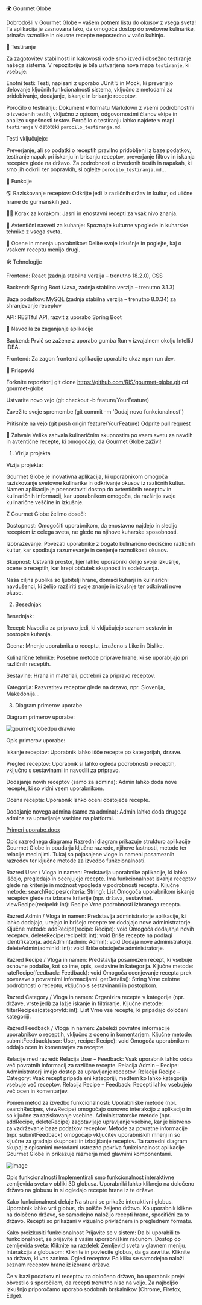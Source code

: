 🌍 Gourmet Globe

Dobrodošli v Gourmet Globe – vašem potnem listu do okusov z vsega sveta! Ta aplikacija je zasnovana tako, da omogoča dostop do svetovne kulinarike, prinaša raznolike in okusne recepte neposredno v vašo kuhinjo.

🧪 Testiranje

Za zagotovitev stabilnosti in kakovosti kode smo izvedli obsežno testiranje našega sistema. V repozitoriju je bila ustvarjena nova mapa `testiranje`, ki vsebuje:

Enotni testi: Testi, napisani z uporabo JUnit 5 in Mock, ki preverjajo delovanje ključnih funkcionalnosti sistema, vključno z metodami za pridobivanje, dodajanje, iskanje in brisanje receptov. 

Poročilo o testiranju: Dokument v formatu Markdown z vsemi podrobnostmi o izvedenih testih, vključno z opisom, odgovornostmi članov ekipe in analizo uspešnosti testov. Poročilo o testiranju lahko najdete v mapi `testiranje` v datoteki `porocilo_testiranja.md`. 

Testi vključujejo: 

Preverjanje, ali so podatki o receptih pravilno pridobljeni iz baze podatkov, testiranje napak pri iskanju in brisanju receptov, preverjanje filtrov in iskanja receptov glede na državo. Za podrobnosti o izvedenih testih in napakah, ki smo jih odkrili ter popravkih, si oglejte `porocilo_testiranja.md`...   

🚀 Funkcije

🌎 Raziskovanje receptov: Odkrijte jedi iz različnih držav in kultur, od ulične hrane do gurmanskih jedi.

🧑‍🍳 Korak za korakom: Jasni in enostavni recepti za vsak nivo znanja.

🥣 Avtentični nasveti za kuhanje: Spoznajte kulturne vpoglede in kuharske tehnike z vsega sveta.

💬 Ocene in mnenja uporabnikov: Delite svoje izkušnje in poglejte, kaj o vsakem receptu menijo drugi.


🛠️ Tehnologije

Frontend: React (zadnja stabilna verzija – trenutno 18.2.0), CSS

Backend: Spring Boot (Java, zadnja stabilna verzija – trenutno 3.1.3)

Baza podatkov: MySQL (zadnja stabilna verzija – trenutno 8.0.34) za shranjevanje receptov

API: RESTful API, razvit z uporabo Spring Boot


🔧 Navodila za zaganjanje aplikacije

Backend: Prvič se zažene z uporabo gumba Run v izvajalnem okolju IntelliJ IDEA.

Frontend: Za zagon frontend aplikacije uporabite ukaz npm run dev.


🤝 Prispevki

Forknite repozitorij
git clone https://github.com/RIS/gourmet-globe.git
cd gourmet-globe


Ustvarite novo vejo (git checkout -b feature/YourFeature)

Zavežite svoje spremembe (git commit -m 'Dodaj novo funkcionalnost')

Pritisnite na vejo (git push origin feature/YourFeature)
Odprite pull request


🌟 Zahvale
Velika zahvala kulinaričnim skupnostim po vsem svetu za navdih in avtentične recepte, ki omogočajo, da Gourmet Globe zaživi!

1. Vizija projekta

Vizija projekta:

Gourmet Globe je inovativna aplikacija, ki uporabnikom omogoča raziskovanje svetovne kulinarike in odkrivanje okusov iz različnih kultur. Namen aplikacije je poenostaviti dostop do avtentičnih receptov in kulinaričnih informacij, kar uporabnikom omogoča, da razširijo svoje kulinarične veščine in izkušnje.

Z Gourmet Globe želimo doseči:

Dostopnost: Omogočiti uporabnikom, da enostavno najdejo in sledijo receptom iz celega sveta, ne glede na njihove kuharske sposobnosti.

Izobraževanje: Povezati uporabnike z bogato kulinarično dediščino različnih kultur, kar spodbuja razumevanje in cenjenje raznolikosti okusov.

Skupnost: Ustvariti prostor, kjer lahko uporabniki delijo svoje izkušnje, ocene o receptih, kar krepi občutek skupnosti in sodelovanja.

Naša ciljna publika so ljubitelji hrane, domači kuharji in kulinarični navdušenci, ki želijo razširiti svoje znanje in izkušnje ter odkrivati nove okuse.


2. Besednjak
   
Besednjak:

Recept: Navodila za pripravo jedi, ki vključujejo seznam sestavin in postopke kuhanja.

Ocena: Mnenje uporabnika o receptu, izraženo s Like in Dislike.

Kulinarične tehnike: Posebne metode priprave hrane, ki se uporabljajo pri različnih receptih.

Sestavine: Hrana in materiali, potrebni za pripravo receptov.

Kategorija: Razvrstitev receptov glede na drzavo, npr. Slovenija, Makedonija...


3. Diagram primerov uporabe

Diagram primerov uporabe:

![gourmetglobedpu drawio](https://github.com/user-attachments/assets/e91583e6-8079-41b2-a8be-a17ec48ff5bd)



Opis primerov uporabe:

Iskanje receptov: Uporabnik lahko išče recepte po kategorijah, drzave.

Pregled receptov: Uporabnik si lahko ogleda podrobnosti o receptih, vključno s sestavinami in navodili za pripravo.

Dodajanje novih receptov (samo za admina): Admin lahko doda nove recepte, ki so vidni vsem uporabnikom.

Ocena recepta: Uporabnik lahko oceni obstoječe recepte.

Dodajanje novega admina (samo za admina): Admin lahko doda drugega admina za upravljanje vsebine na platformi.

[Primeri uporabe.docx](https://github.com/user-attachments/files/17806514/Primeri.uporabe.docx)

Opis razrednega diagrama
Razredni diagram prikazuje strukturo aplikacije Gourmet Globe in poudarja ključne razrede, njihove lastnosti, metode ter relacije med njimi. Tukaj so pojasnjene vloge in nameni posameznih razredov ter ključne metode za izvedbo funkcionalnosti.

Razred User / Vloga in namen:
Predstavlja uporabnike aplikacije, ki lahko iščejo, pregledajo in ocenjujejo recepte.
Ima funkcionalnost iskanja receptov glede na kriterije in možnost vpogleda v podrobnosti recepta.
Ključne metode:
searchRecipes(criteria: String): List
Omogoča uporabnikom iskanje receptov glede na izbrane kriterije (npr. država, sestavine).
viewRecipe(recipeId: int): Recipe
Vrne podrobnosti izbranega recepta.

Razred Admin / Vloga in namen:
Predstavlja administratorje aplikacije, ki lahko dodajajo, urejajo in brišejo recepte ter dodajajo nove administratorje.
Ključne metode:
addRecipe(recipe: Recipe): void
Omogoča dodajanje novih receptov.
deleteRecipe(recipeId: int): void
Briše recepte na podlagi identifikatorja.
addAdmin(admin: Admin): void
Dodaja nove administratorje.
deleteAdmin(adminId: int): void
Briše obstoječe administratorje.

Razred Recipe / Vloga in namen:
Predstavlja posamezen recept, ki vsebuje osnovne podatke, kot so ime, opis, sestavine in kategorija.
Ključne metode:
rateRecipe(feedback: Feedback): void
Omogoča ocenjevanje recepta prek povezave s povratnimi informacijami.
getDetails(): String
Vrne celotne podrobnosti o receptu, vključno s sestavinami in postopkom.

Razred Category / Vloga in namen:
Organizira recepte v kategorije (npr. države, vrste jedi) za lažje iskanje in filtriranje.
Ključne metode:
filterRecipes(categoryId: int): List<Recipe>
Vrne vse recepte, ki pripadajo določeni kategoriji.

Razred Feedback / Vloga in namen:
Zabeleži povratne informacije uporabnikov o receptih, vključno z oceno in komentarjem.
Ključne metode:
submitFeedback(user: User, recipe: Recipe): void
Omogoča uporabnikom oddajo ocen in komentarjev za recepte.

Relacije med razredi:
Relacija User – Feedback:
Vsak uporabnik lahko odda več povratnih informacij za različne recepte.
Relacija Admin – Recipe:
Administratorji imajo dostop za upravljanje receptov.
Relacija Recipe – Category:
Vsak recept pripada eni kategoriji, medtem ko lahko kategorija vsebuje več receptov.
Relacija Recipe – Feedback:
Recepti lahko vsebujejo več ocen in komentarjev.

Pomen metod za izvedbo funkcionalnosti:
Uporabniške metode (npr. searchRecipes, viewRecipe) omogočajo osnovno interakcijo z aplikacijo in so ključne za raziskovanje vsebine.
Administratorske metode (npr. addRecipe, deleteRecipe) zagotavljajo upravljanje vsebine, kar je bistveno za vzdrževanje baze podatkov receptov.
Metode za povratne informacije (npr. submitFeedback) omogočajo vključitev uporabniških mnenj in so ključne za gradnjo skupnosti in izboljšanje receptov.
Ta razredni diagram skupaj z opisanimi metodami ustrezno pokriva funkcionalnost aplikacije Gourmet Globe in prikazuje razmerja med glavnimi komponentami.

![image](https://github.com/user-attachments/assets/90bc278e-d515-48bb-8e01-1af521f85009)

Opis funkcionalnosti
Implementirali smo funkcionalnost interaktivne zemljevida sveta v obliki 3D globusa. Uporabniki lahko kliknejo na določeno državo na globusu in si ogledajo recepte hrane iz te države.

Kako funkcionalnost deluje
	Na strani se prikaže interaktivni globus.
	Uporabnik lahko vrti globus, da poišče željeno državo.
	Ko uporabnik klikne na določeno državo, se samodejno naložijo recepti hrane, specifični za to državo.
	Recepti so prikazani v vizualno privlačnem in preglednem formatu.
 
Kako preizkusiti funkcionalnost
   Prijavite se v sistem: Da bi uporabili to funkcionalnost, se prijavite z vašim uporabniškim računom.
	Dostop do zemljevida sveta: Kliknite na razdelek Zemljevid sveta v glavnem meniju.
   Interakcija z globusom:
   Kliknite in povlecite globus, da ga zavrtite.
   Kliknite na državo, ki vas zanima.
	Ogled receptov: Po kliku se samodejno naloži seznam receptov hrane iz izbrane države.

Če v bazi podatkov ni receptov za določeno državo, bo uporabnik prejel obvestilo s sporočilom, da recepti trenutno niso na voljo.
Za najboljšo izkušnjo priporočamo uporabo sodobnih brskalnikov (Chrome, Firefox, Edge).


